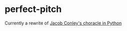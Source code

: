 # perfect-pitch
Currently a rewrite of [Jacob Conley's choracle in Python](https://github.com/jacobconley/choracle)
